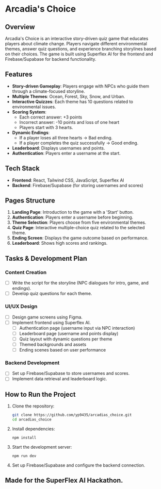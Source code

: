 # Arcadia's Choice

## Overview
Arcadia's Choice is an interactive story-driven quiz game that educates players about climate change. Players navigate different environmental themes, answer quiz questions, and experience branching storylines based on their choices. The game is built using Superflex AI for the frontend and Firebase/Supabase for backend functionality.

## Features
- **Story-driven Gameplay**: Players engage with NPCs who guide them through a climate-focused storyline.
- **Multiple Themes**: Ocean, Forest, Sky, Snow, and Urban.
- **Interactive Quizzes**: Each theme has 10 questions related to environmental issues.
- **Scoring System**:
  - Each correct answer: +3 points
  - Incorrect answer: -10 points and loss of one heart
  - Players start with 3 hearts.
- **Dynamic Endings**:
  - If a player loses all three hearts → Bad ending.
  - If a player completes the quiz successfully → Good ending.
- **Leaderboard**: Displays usernames and points.
- **Authentication**: Players enter a username at the start.

## Tech Stack
- **Frontend**: React, Tailwind CSS, JavaScript, Superflex AI
- **Backend**: Firebase/Supabase (for storing usernames and scores)

## Pages Structure
1. **Landing Page**: Introduction to the game with a 'Start' button.
2. **Authentication**: Players enter a username before beginning.
3. **Theme Selection**: Players choose from five environmental themes.
4. **Quiz Page**: Interactive multiple-choice quiz related to the selected theme.
5. **Ending Screen**: Displays the game outcome based on performance.
6. **Leaderboard**: Shows high scores and rankings.

## Tasks & Development Plan
### Content Creation
- [ ] Write the script for the storyline (NPC dialogues for intro, game, and endings).
- [ ] Develop quiz questions for each theme.

### UI/UX Design
- [ ] Design game screens using Figma.
- [ ] Implement frontend using Superflex AI.
  - [ ] Authentication page (username input via NPC interaction)
  - [ ] Leaderboard page (username and points display)
  - [ ] Quiz layout with dynamic questions per theme
  - [ ] Themed backgrounds and assets
  - [ ] Ending scenes based on user performance

### Backend Development
- [ ] Set up Firebase/Supabase to store usernames and scores.
- [ ] Implement data retrieval and leaderboard logic.

## How to Run the Project
1. Clone the repository:
   ```bash
   git clone https://github.com/yp9435/arcadias_choice.git
   cd arcadias_choice
   ```
2. Install dependencies:
   ```bash
   npm install
   ```
3. Start the development server:
   ```bash
   npm run dev
   ```
4. Set up Firebase/Supabase and configure the backend connection.

## Made for the SuperFlex AI Hackathon.